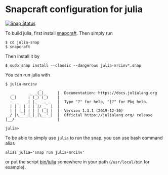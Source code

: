 # Snapcraft configuration for julia

[![Snap Status](https://build.snapcraft.io/badge/mrcinv/julia-snap.svg)](https://build.snapcraft.io/user/mrcinv/julia-snap)

To build julia, first install [snapcraft](https://snapcraft.io/). Then simply run 

    $ cd julia-snap
    $ snapcraft
    
 Then install it by
 
    $ sudo snap install --classic --dangerous julia-mrcinv*.snap
    
 You can run julia with
 
    $ julia-mrcinv
                   _
       _       _ _(_)_     |  Documentation: https://docs.julialang.org
      (_)     | (_) (_)    |
       _ _   _| |_  __ _   |  Type "?" for help, "]?" for Pkg help.
      | | | | | | |/ _` |  |
      | | |_| | | | (_| |  |  Version 1.3.1 (2019-12-30)
     _/ |\__'_|_|_|\__'_|  |  Official https://julialang.org/ release
    |__/                   |
    
    julia>

To be able to simply use `julia` to run the snap, you can use bash command alias

    alias julia='snap run julia-mrcinv'
    
or put the script [bin/julia](bin/julia) somewhere in your path (`/usr/local/bin` for example).
